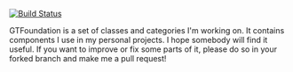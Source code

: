 [![Build Status](https://travis-ci.org/gtranchedone/GTFoundation.png)](https://travis-ci.org/gtranchedone/GTFoundation)

GTFoundation is a set of classes and categories I'm working on. It contains components I use in my personal projects. I hope somebody will find it useful. If you want to improve or fix some parts of it, please do so in your forked branch and make me a pull request!
